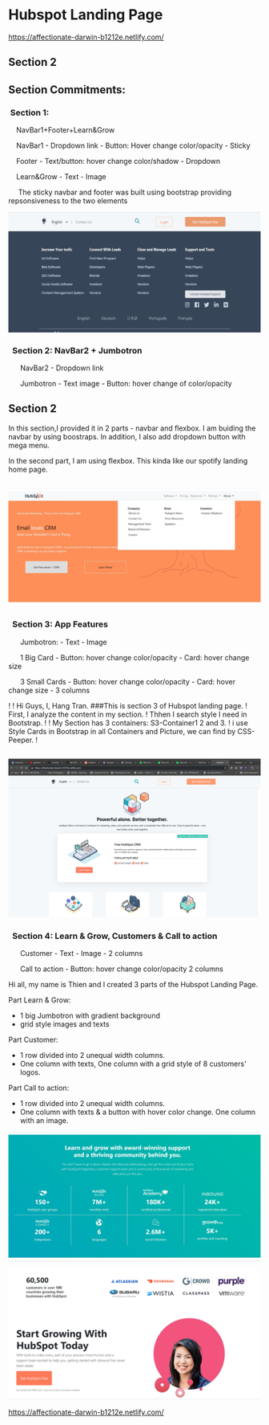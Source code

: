 # Hubspot Landing Page
https://affectionate-darwin-b1212e.netlify.com/

## Section 2

## Section Commitments:

### &nbsp;Section 1:

&nbsp;&nbsp;&nbsp; NavBar1+Footer+Learn&Grow

&nbsp;&nbsp;&nbsp; NavBar1 - Dropdown link - Button: Hover change color/opacity - Sticky

&nbsp;&nbsp;&nbsp; Footer - Text/button: hover change color/shadow - Dropdown

&nbsp;&nbsp;&nbsp; Learn&Grow - Text - Image

&nbsp;&nbsp;&nbsp;&nbsp; The sticky navbar and footer was built using bootstrap providing repsonsiveness to the two elements

![](./img/StickyNavFooter.png)

### &nbsp; Section 2: NavBar2 + Jumbotron

&nbsp; &nbsp; &nbsp; NavBar2 - Dropdown link

&nbsp; &nbsp; &nbsp; Jumbotron - Text image - Button: hover change of color/opacity

## Section 2 

In this section,I provided it in 2 parts - navbar and flexbox. 
I am buiding the navbar by using boostraps. In addition, I also add dropdown button with mega menu.

In the second part, I am using flexbox. This kinda like our spotify landing home page. 

![](./img-Thien/Section2.jpg)
---

### &nbsp; Section 3: App Features

&nbsp; &nbsp; &nbsp; Jumbotron: - Text - Image

&nbsp; &nbsp; &nbsp; 1 Big Card - Button: hover change color/opacity - Card: hover change size

&nbsp; &nbsp; &nbsp; 3 Small Cards - Button: hover change color/opacity - Card: hover change size - 3 columns

!
! Hi Guys, I, Hang Tran.
###This is section 3 of Hubspot landing page.
! First, I analyze the content in my section.
! Thhen I search style I need in Bootstrap.
!
! My Section has 3 containers: S3-Container1 2 and 3.
! i use Style Cards in Bootstrap in all Containers and Picture, we can find by CSS-Peeper.
!

![](screenshot-Hubspot-landing-page.png)
---

### &nbsp; Section 4: Learn & Grow, Customers & Call to action

&nbsp; &nbsp; &nbsp; Customer - Text - Image - 2 columns

&nbsp; &nbsp; &nbsp; Call to action - Button: hover change color/opacity
2 columns

Hi all, my name is Thien and I created 3 parts of the Hubspot Landing Page.

Part Learn & Grow: 
- 1 big Jumbotron with gradient background
- grid style images and texts

Part Customer:
- 1 row divided into 2 unequal width columns. 
- One column with texts, One column with a grid style of 8 customers' logos.

Part Call to action:
- 1 row divided into 2 unequal width columns. 
- One column with texts & a button with hover color change. One column with an image.

![](./img-Thien/learngrowsection.jpg)

![](./img-Thien/CCCTA.jpg)

https://affectionate-darwin-b1212e.netlify.com/





